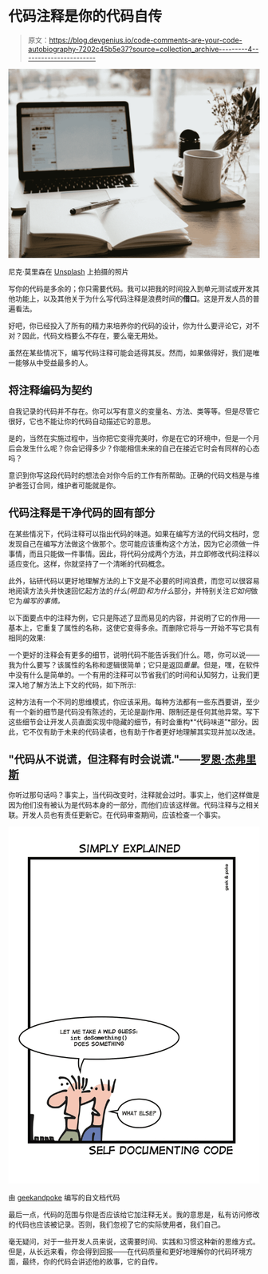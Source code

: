 # 代码注释是你的代码自传

> 原文：<https://blog.devgenius.io/code-comments-are-your-code-autobiography-7202c45b5e37?source=collection_archive---------4----------------------->

![](img/e84e1352dea27574276eaf45c00235b8.png)

尼克·莫里森在 [Unsplash](https://unsplash.com?utm_source=medium&utm_medium=referral) 上拍摄的照片

写你的代码是多余的；你只需要代码。我可以把我的时间投入到单元测试或开发其他功能上，以及其他关于为什么写代码注释是浪费时间的**借口**。这是开发人员的普遍看法。

好吧，你已经投入了所有的精力来培养你的代码的设计，你为什么要评论它，对不对？因此，代码文档要么不存在，要么毫无用处。

虽然在某些情况下，编写代码注释可能会适得其反。然而，如果做得好，我们是唯一能够从中受益最多的人。

## 将注释编码为契约

自我记录的代码并不存在。你可以写有意义的变量名、方法、类等等。但是尽管它很好，它也不能让你的代码自动描述它的意思。

是的，当然在实施过程中，当你把它变得完美时，你是在它的环境中，但是一个月后会发生什么呢？你会记得多少？你能相信未来的自己在接近它时会有同样的心态吗？

意识到你写这段代码时的想法会对你今后的工作有所帮助。正确的代码文档是与维护者签订合同，维护者可能就是你。

## 代码注释是干净代码的固有部分

在某些情况下，代码注释可以指出代码的味道。如果在编写方法的代码文档时，您发现自己在编写方法做这个做那个。您可能应该重构这个方法，因为它必须做一件事情，而且只能做一件事情。因此，将代码分成两个方法，并立即修改代码注释以适应变化。这样，你就坚持了一个清晰的代码概念。

此外，钻研代码以更好地理解方法的上下文是不必要的时间浪费，而您可以很容易地阅读方法头并快速回忆起方法的*什么(*明显)和*为什么*部分，并特别关注*它如何*做它为*编写的事情。*

以下面要点中的注释为例，它只是陈述了显而易见的内容，并说明了它的作用——基本上，它重复了属性的名称，这使它变得多余。而删除它将与一开始不写它具有相同的效果:

一个更好的注释会有更多的细节，说明代码不能告诉我们什么。嗯，你可以说——我为什么要写？该属性的名称和逻辑很简单；它只是返回*重量*。但是，嘿，在软件中没有什么是简单的。一个有用的注释可以节省我们的时间和认知努力，让我们更深入地了解方法上下文的代码，如下所示:

这种方法有一个不同的思维模式，你应该采用。每种方法都有一些东西要讲，至少有一个新的细节是代码没有陈述的，无论是副作用、限制还是任何其他异常。写下这些细节会让开发人员直面实现中隐藏的细节，有时会重构*“代码味道”*部分。因此，它不仅有助于未来的代码读者，也有助于作者更好地理解其实现并加以改进。

## "代码从不说谎，但注释有时会说谎."——[**罗恩·杰弗里斯**](https://www.azquotes.com/author/30249-Ron_Jeffries)

你听过那句话吗？事实上，当代码改变时，注释就会过时。事实上，他们这样做是因为他们没有被认为是代码本身的一部分，而他们应该这样做。代码注释与之相关联。开发人员也有责任更新它。在代码审查期间，应该检查一个事实。

![](img/886fd0eec0daf13e0f02dc2110a7dacd.png)

由 [geekandpoke](http://geek-and-poke.com/geekandpoke/2013/2/14/self-documenting-code.html) 编写的自文档代码

最后一点，代码的范围与你是否应该给它加注释无关。我的意思是，私有访问修改的代码也应该被记录。否则，我们忽视了它的实际使用者，我们自己。

毫无疑问，对于一些开发人员来说，这需要时间、实践和习惯这种新的思维方式。但是，从长远来看，你会得到回报——在代码质量和更好地理解你的代码环境方面，最终，你的代码会讲述他的故事，它的自传。